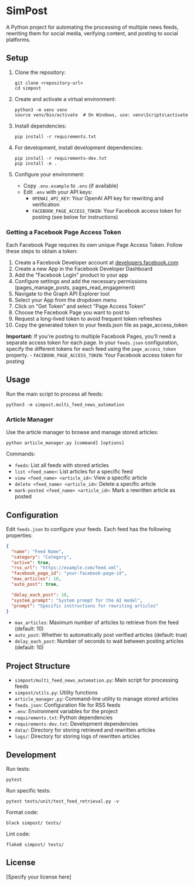 # SimPost

A Python project for automating the processing of multiple news feeds, rewriting them for social media, verifying content, and posting to social platforms.

## Setup

1. Clone the repository:

   ```
   git clone <repository-url>
   cd simpost
   ```

2. Create and activate a virtual environment:

   ```
   python3 -m venv venv
   source venv/bin/activate  # On Windows, use: venv\Scripts\activate
   ```

3. Install dependencies:

   ```
   pip install -r requirements.txt
   ```

4. For development, install development dependencies:

   ```
   pip install -r requirements-dev.txt
   pip install -e .
   ```

5. Configure your environment:
   - Copy `.env.example` to `.env` (if available)
   - Edit `.env` with your API keys:
     - `OPENAI_API_KEY`: Your OpenAI API key for rewriting and verification
     - `FACEBOOK_PAGE_ACCESS_TOKEN`: Your Facebook access token for posting (see below for instructions)

### Getting a Facebook Page Access Token

Each Facebook Page requires its own unique Page Access Token. Follow these steps to obtain a token:

1. Create a Facebook Developer account at [developers.facebook.com](https://developers.facebook.com/)
2. Create a new App in the Facebook Developer Dashboard
3. Add the "Facebook Login" product to your app
4. Configure settings and add the necessary permissions (pages_manage_posts, pages_read_engagement)
5. Navigate to the Graph API Explorer tool
6. Select your App from the dropdown menu
7. Click on "Get Token" and select "Page Access Token"
8. Choose the Facebook Page you want to post to
9. Request a long-lived token to avoid frequent token refreshes
10. Copy the generated token to your feeds.json file as page_access_token

**Important:** If you're posting to multiple Facebook Pages, you'll need a separate access token for each page. In your `feeds.json` configuration, specify the different tokens for each feed using the `page_access_token` property.
     - `FACEBOOK_PAGE_ACCESS_TOKEN`: Your Facebook access token for posting

## Usage

Run the main script to process all feeds:

```
python3 -m simpost.multi_feed_news_automation
```

### Article Manager

Use the article manager to browse and manage stored articles:

```
python article_manager.py [command] [options]
```

Commands:

- `feeds`: List all feeds with stored articles
- `list <feed_name>`: List articles for a specific feed
- `view <feed_name> <article_id>`: View a specific article
- `delete <feed_name> <article_id>`: Delete a specific article
- `mark-posted <feed_name> <article_id>`: Mark a rewritten article as posted

## Configuration

Edit `feeds.json` to configure your feeds. Each feed has the following properties:

```json
{
  "name": "Feed Name",
  "category": "Category",
  "active": true,
  "rss_url": "https://example.com/feed.xml",
  "facebook_page_id": "your-facebook-page-id",
  "max_articles": 10,
  "auto_post": true,

  "delay_each_post": 10,
  "system_prompt": "System prompt for the AI model",
  "prompt": "Specific instructions for rewriting articles"
}
```

- `max_articles`: Maximum number of articles to retrieve from the feed (default: 10)
- `auto_post`: Whether to automatically post verified articles (default: true)
- `delay_each_post`: Number of seconds to wait between posting articles (default: 10)

## Project Structure

- `simpost/multi_feed_news_automation.py`: Main script for processing feeds
- `simpost/utils.py`: Utility functions
- `article_manager.py`: Command-line utility to manage stored articles
- `feeds.json`: Configuration file for RSS feeds
- `.env`: Environment variables for the project
- `requirements.txt`: Python dependencies
- `requirements-dev.txt`: Development dependencies
- `data/`: Directory for storing retrieved and rewritten articles
- `logs/`: Directory for storing logs of rewritten articles

## Development

Run tests:

```
pytest
```

Run specific tests:

```
pytest tests/unit/test_feed_retrieval.py -v
```

Format code:

```
black simpost/ tests/
```

Lint code:

```
flake8 simpost/ tests/
```

## License

[Specify your license here]
